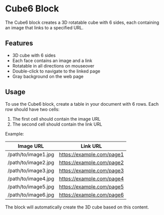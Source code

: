 # Cube6 Block

The Cube6 block creates a 3D rotatable cube with 6 sides, each containing an image that links to a specified URL.

## Features

- 3D cube with 6 sides
- Each face contains an image and a link
- Rotatable in all directions on mouseover
- Double-click to navigate to the linked page
- Gray background on the web page

## Usage

To use the Cube6 block, create a table in your document with 6 rows. Each row should have two cells:

1. The first cell should contain the image URL
2. The second cell should contain the link URL

Example:

| Image URL | Link URL |
|-----------|----------|
| /path/to/image1.jpg | <https://example.com/page1> |
| /path/to/image2.jpg | <https://example.com/page2> |
| /path/to/image3.jpg | <https://example.com/page3> |
| /path/to/image4.jpg | <https://example.com/page4> |
| /path/to/image5.jpg | <https://example.com/page5> |
| /path/to/image6.jpg | <https://example.com/page6> |

The block will automatically create the 3D cube based on this content.
